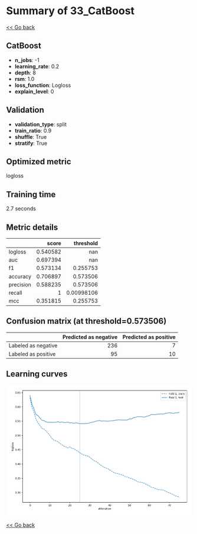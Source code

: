 # Summary of 33_CatBoost

[<< Go back](../README.md)


## CatBoost
- **n_jobs**: -1
- **learning_rate**: 0.2
- **depth**: 8
- **rsm**: 1.0
- **loss_function**: Logloss
- **explain_level**: 0

## Validation
 - **validation_type**: split
 - **train_ratio**: 0.9
 - **shuffle**: True
 - **stratify**: True

## Optimized metric
logloss

## Training time

2.7 seconds

## Metric details
|           |    score |    threshold |
|:----------|---------:|-------------:|
| logloss   | 0.540582 | nan          |
| auc       | 0.697394 | nan          |
| f1        | 0.573134 |   0.255753   |
| accuracy  | 0.706897 |   0.573506   |
| precision | 0.588235 |   0.573506   |
| recall    | 1        |   0.00998106 |
| mcc       | 0.351815 |   0.255753   |


## Confusion matrix (at threshold=0.573506)
|                     |   Predicted as negative |   Predicted as positive |
|:--------------------|------------------------:|------------------------:|
| Labeled as negative |                     236 |                       7 |
| Labeled as positive |                      95 |                      10 |

## Learning curves
![Learning curves](learning_curves.png)

[<< Go back](../README.md)
